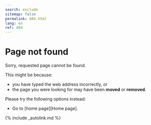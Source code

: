 ```yaml
---
search: exclude
sitemap: false
permalink: 404.html
lang: en
ref: 404
---
```


# Page not found

Sorry, requested page cannot be found.

This might be because:
- you have typed the web address incorrectly, or
- the page you were looking for may have been __moved__ or **removed**.

Please try the following options instead:
- Go to [home page][Home page].

[comment]: <> (Use search option to see if the page is available elsewhere)

{% include _autolink.md %}
